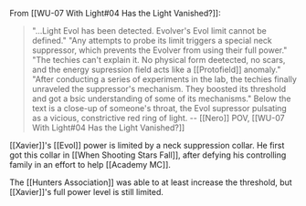 
From [[WU-07 With Light#04 Has the Light Vanished?]]:
> "...Light Evol has been detected. Evolver's Evol limit cannot be defined."
> "Any attempts to probe its limit triggers a special neck suppressor, which prevents the Evolver from using their full power."
> "The techies can't explain it. No physical form deetected, no scars, and the energy supression field acts like a [[Protofield]] anomaly."
> "After conducting a series of experiments in the lab, the techies finally unraveled the suppressor's mechanism. They boosted its threshold and got a bsic understanding of some of its mechanisms."
> Below the text is a close-up of someone's throat, the Evol supressor pulsating as a vicious, constrictive red ring of light.
> -- [[Nero]] POV, [[WU-07 With Light#04 Has the Light Vanished?]]


[[Xavier]]'s [[Evol]] power is limited by a neck suppression collar. He first got this collar in [[When Shooting Stars Fall]], after defying his controlling family in an effort to help [[Academy MC]].

The [[Hunters Association]] was able to at least increase the threshold, but [[Xavier]]'s full power level is still limited.